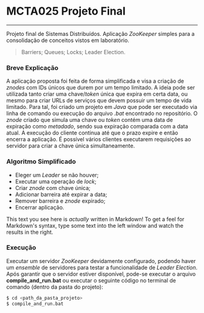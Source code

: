 # MCTA025 Projeto Final
---
Projeto final de Sistemas Distribuídos. 
Aplicação *ZooKeeper* simples para a consolidação de conceitos vistos em laboratório.

  > Barriers;
  > Queues;
  > Locks;
  > Leader Election.

### Breve Explicação

A aplicação proposta foi feita de forma simplificada e visa a criação de *znodes* com IDs únicos que durem por um tempo limitado. A ideia pode ser utilizada tanto criar uma chave/*token* única que expira em certa data, ou mesmo para criar URLs de serviços que devem possuir um tempo de vida limitado. Para tal, foi criado um projeto em *Java* que pode ser executado via linha de comando ou execução do arquivo *.bat* encontrado no repositório.
O *znode* criado que simula uma chave ou *token* contém uma data de expiração como *metadado*, sendo sua expiração comparada com a data atual. A execução do cliente continua até que o prazo expire e então encerra a aplicação. É possível vários clientes executarem requisições ao servidor para criar a chave única simultaneamente.

### Algoritmo Simplificado

  - Eleger um *Leader* se não houver;
  - Executar uma operação de *lock*;
  - Criar *znode* com chave única;
  - Adicionar barreira até expirar a data;
  - Remover barreira e *znode* expirado;
  - Encerrar aplicação.

This text you see here is *actually* written in Markdown! To get a feel for Markdown's syntax, type some text into the left window and watch the results in the right.

### Execução

Executar um servidor *ZooKeeper* devidamente configurado, podendo haver um *ensemble* de servidores para testar a funcionalidade de *Leader Election*. Após garantir que o servidor estiver disponível, pode-se executar o arquivo **compile_and_run.bat** ou executar o seguinte código no terminal de comando (dentro da pasta do projeto):

```sh
$ cd <path_da_pasta_projeto>
$ compile_and_run.bat
```


